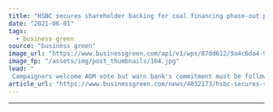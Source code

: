 ```yaml
---
title: "HSBC secures shareholder backing for coal financing phase-out plan"
date: "2021-06-01"
tags: 
  - business green
source: "business green"
image_url: "https://www.businessgreen.com/api/v1/wps/87dd612/9a4c6da4-9ad3-4b73-9377-68bc6d7e6364/8/hsbc-canary-wharf-10-185x114.jpg"
image_fp: "/assets/img/post_thumbnails/164.jpg"
lead: "
 Campaigners welcome AGM vote but warn bank's commitment must be followed up by robust framework for delivering global 2040 coal financing phase out ..."
article_url: "https://www.businessgreen.com/news/4032173/hsbc-secures-shareholder-backing-plan-end-coal-financing"
---
```


---
